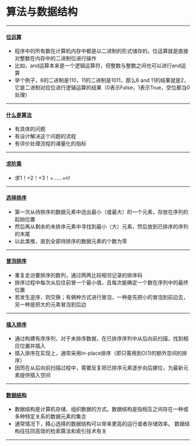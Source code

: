 # 算法与数据结构
*****
#### [位运算](https://github.com/ShenShizhe/java-programme/blob/main/java/algorithm/Bit_operation.java)
- 程序中的所有数在计算机内存中都是以二进制的形式储存的。位运算就是直接对整数在内存中的二进制位进行操作
- 比如，and运算本来是一个逻辑运算符，但整数与整数之间也可以进行and运算
- 举个例子，6的二进制是110，11的二进制是1011，那么6 and 11的结果就是2，它是二进制对应位进行逻辑运算的结果（0表示False，1表示True，空位都当0处理）
*****
#### [什么是算法](https://github.com/ShenShizhe/java-programme/blob/main/java/algorithm/algorithm.md)
- 有具体的问题
- 有设计解决这个问题的流程
- 有评价处理流程的课量化的指标
*****
#### [求阶乘](https://github.com/ShenShizhe/java-programme/blob/main/java/algorithm/Factorial.java)
- 求1！+2！+3！+……+n!
*****
#### [选择排序](https://github.com/ShenShizhe/java-programme/blob/main/java/algorithm/Selection_sort.java)
- 第一次从待排序的数据元素中选出最小（或最大）的一个元素，存放在序列的起始位置
- 然后再从剩余的未排序元素中寻找到最小（大）元素，然后放到已排序的序列的末尾
- 以此类推，直到全部待排序的数据元素的个数为零
*****
#### [冒泡排序](https://github.com/ShenShizhe/java-programme/blob/main/java/algorithm/Bubble_sort.java)
- 重复走访要排序的数列，通过两两比较相邻记录的排序码
- 排序过程中每次从后往前冒一个最小值，且每次能确定一个数在序列中的最终位置
- 若发生逆序，则交换；有俩种方式进行冒泡，一种是先把小的冒泡到前边去，另一种是把大的元素冒泡到后边
*****
#### [插入排序](https://github.com/ShenShizhe/java-programme/blob/main/java/algorithm/Insert_sort.java)
- 通过构建有序序列，对于未排序数据，在已排序序列中从后向前扫描，找到相应位置并插入
- 插入排序在实现上，通常采用in-place排序（即只需用到O(1)的额外空间的排序）
- 因而在从后向前扫描过程中，需要反复把已排序元素逐步向后挪位，为最新元素提供插入空间
*****
#### [数据结构](https://github.com/ShenShizhe/java-programme/blob/main/java/algorithm/data_structure.md)
-  数据结构是计算机存储、组织数据的方式。数据结构是指相互之间存在一种或多种特定关系的数据元素的集合
- 通常情况下，精心选择的数据结构可以带来更高的运行或者存储效率。 数据结构往往同高效的检索算法和索引技术有关
*****



